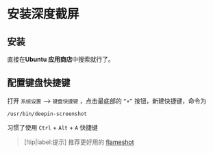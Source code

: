 # 安装深度截屏

## 安装

直接在**Ubuntu 应用商店**中搜索就行了。

## 配置键盘快捷键

打开 `系统设置` ——> `键盘快捷键` ，点击最底部的 `“+”` 按钮，新建快捷键，命令为

 `/usr/bin/deepin-screenshot`

习惯了使用 `Ctrl` + `Alt` + `A` 快捷键

> [!tip|label:提示]
> 推荐更好用的 [flameshot](安装flameshot.md)

